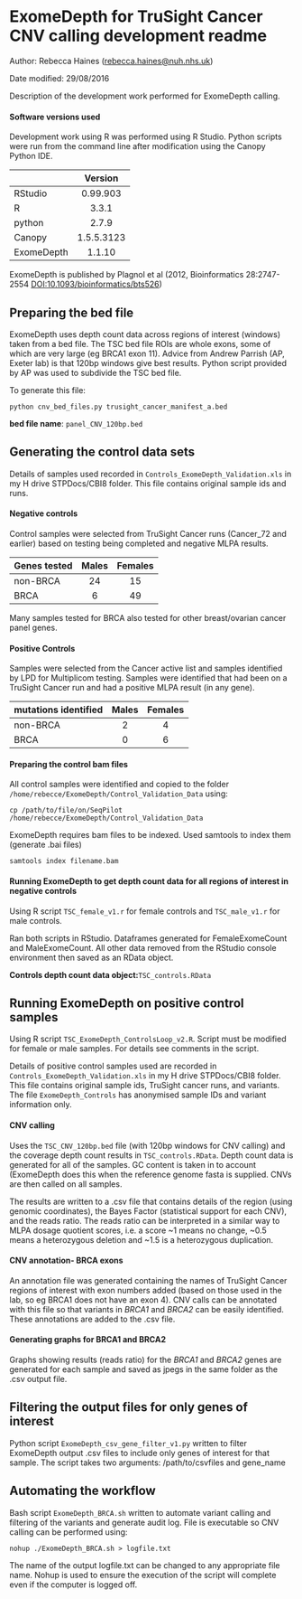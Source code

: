 # ExomeDepth for TruSight Cancer CNV calling development readme

Author: Rebecca Haines (rebecca.haines@nuh.nhs.uk)

Date modified: 29/08/2016

Description of the development work performed for ExomeDepth calling. 

#### Software versions used

Development work using R was performed using R Studio. Python scripts were run from the command line after modification using the Canopy Python IDE.

|          |Version   |
|----------|:--------:|
|RStudio   |0.99.903  |
|R         |3.3.1     |
|python    |2.7.9     |
|Canopy    |1.5.5.3123|
|ExomeDepth|1.1.10    |

ExomeDepth is published by Plagnol et al (2012, Bioinformatics 28:2747-2554 [DOI:10.1093/bioinformatics/bts526](http://bioinformatics.oxfordjournals.org/content/28/21/2747.long))

## Preparing the bed file

ExomeDepth uses depth count data across regions of interest (windows) taken from a bed file. The TSC bed file ROIs are whole exons, some of which are very large (eg BRCA1 exon 11). Advice from Andrew Parrish (AP, Exeter lab) is that 120bp windows give best results. Python script provided by AP was used to subdivide the TSC bed file.

To generate this file:
```
python cnv_bed_files.py trusight_cancer_manifest_a.bed
```

**bed file name**: `panel_CNV_120bp.bed`

## Generating the control data sets

Details of samples used recorded in `Controls_ExomeDepth_Validation.xls` in my H drive STPDocs/CBI8 folder. This file contains original sample ids and runs.

#### Negative controls

Control samples were selected from TruSight Cancer runs (Cancer_72 and earlier) based on testing being completed and negative MLPA results.

|Genes tested|Males    |Females  |
|------------|:-------:|:-------:|
|non-BRCA    |24       |15       |
|BRCA        |6        |49       |

Many samples tested for BRCA also tested for other breast/ovarian cancer panel genes.

#### Positive Controls

Samples were selected from the Cancer active list and samples identified by LPD for Multiplicom testing. Samples were identified that had been on a TruSight Cancer run and had a positive MLPA result (in any gene).

|mutations identified|Males   |Females  |
|--------------------|:------:|:-------:|
|non-BRCA            |2       |4        |
|BRCA                |0       |6        |

#### Preparing the control bam files

All control samples were identified and copied to the folder `/home/rebecce/ExomeDepth/Control_Validation_Data` using:
```
cp /path/to/file/on/SeqPilot /home/rebecce/ExomeDepth/Control_Validation_Data
```

ExomeDepth requires bam files to be indexed. Used samtools to index them (generate .bai files)
```
samtools index filename.bam
```

#### Running ExomeDepth to get depth count data for all regions of interest in negative controls

Using R script `TSC_female_v1.r` for female controls and `TSC_male_v1.r` for male controls.

Ran both scripts in RStudio. Dataframes generated for FemaleExomeCount and MaleExomeCount. All other data removed from the RStudio console environment then saved as an RData object. 

**Controls depth count data object:**`TSC_controls.RData`

## Running ExomeDepth on positive control samples

Using R script `TSC_ExomeDepth_ControlsLoop_v2.R`. Script must be modified for female or male samples. 
For details see comments in the script.

Details of positive control samples used are recorded in `Controls_ExomeDepth_Validation.xls` in my H drive STPDocs/CBI8 folder. This file contains original sample ids, TruSight cancer runs, and variants. The file `ExomeDepth_Controls` has anonymised sample IDs and variant information only.

#### CNV calling

Uses the `TSC_CNV_120bp.bed` file (with 120bp windows for CNV calling) and the coverage depth count results in `TSC_controls.RData`. Depth count data is generated for all of the samples. GC content is taken in to account (ExomeDepth does this when the reference genome fasta is supplied. CNVs are then called on all samples.

The results are written to a .csv file that contains details of the region (using genomic coordinates), the Bayes Factor (statistical support for each CNV), and the reads ratio. The reads ratio can be interpreted in a similar way to MLPA dosage quotient scores, i.e. a score ~1 means no change, ~0.5 means a heterozygous deletion and ~1.5 is a heterozygous duplication.

#### CNV annotation- BRCA exons

An annotation file was generated containing the names of TruSight Cancer regions of interest with exon numbers added (based on those used in the lab, so eg BRCA1 does not have an exon 4). CNV calls can be annotated with this file so that variants in *BRCA1* and *BRCA2* can be easily identified. These annotations are added to the .csv file.

#### Generating graphs for BRCA1 and BRCA2

Graphs showing results (reads ratio) for the *BRCA1* and *BRCA2* genes are generated for each sample and saved as jpegs in the same folder as the .csv output file.

## Filtering the output files for only genes of interest

Python script `ExomeDepth_csv_gene_filter_v1.py` written to filter ExomeDepth output .csv files to include only genes of interest for that sample. The script takes two arguments: /path/to/csvfiles and gene_name

## Automating the workflow

Bash script `ExomeDepth_BRCA.sh` written to automate variant calling and filtering of the variants and generate audit log. File is executable so CNV calling can be performed using:
```
nohup ./ExomeDepth_BRCA.sh > logfile.txt
```

The name of the output logfile.txt can be changed to any appropriate file name. Nohup is used to ensure the execution of the script will complete even if the computer is logged off.
